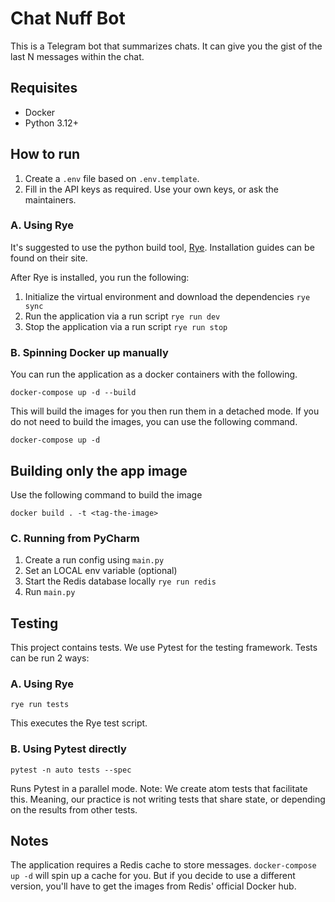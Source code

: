 # Chat Nuff Bot
This is a Telegram bot that summarizes chats. It can give you the
gist of the last N messages within the chat.

## Requisites
- Docker
- Python 3.12+

## How to run
1. Create a `.env` file based on `.env.template`. 
2. Fill in the API keys as required. Use your own keys, or ask the maintainers.

### A. Using Rye
It's suggested to use the python build tool, [Rye](https://rye-up.com/guide/).
Installation guides can be found on their site.

After Rye is installed, you run the following:
1. Initialize the virtual environment and download the dependencies
`rye sync`
2. Run the application via a run script
`rye run dev`
3. Stop the application via a run script
`rye run stop`

### B. Spinning Docker up manually
You can run the application as a docker containers with the following.
```shell
docker-compose up -d --build 
```

This will build the images for you then run them in a detached mode.
If you do not need to build the images, you can use the following command.
```shell
docker-compose up -d
```

## Building only the app image
Use the following command to build the image
```shell
docker build . -t <tag-the-image>
```

### C. Running from PyCharm
1. Create a run config using `main.py`
2. Set an LOCAL env variable (optional)
3. Start the Redis database locally `rye run redis`
4. Run `main.py`

## Testing
This project contains tests. We use Pytest for the testing framework.
Tests can be run 2 ways:

### A. Using Rye
`rye run tests`

This executes the Rye test script.

### B. Using Pytest directly
`pytest -n auto tests --spec`

Runs Pytest in a parallel mode. Note: We create atom tests that facilitate this.
Meaning, our practice is not writing tests that share state, or depending on
the results from other tests.

## Notes
The application requires a Redis cache to store messages.
`docker-compose up -d` will spin up a cache for you. But if you
decide to use a different version, you'll have to get 
the images from Redis' official Docker hub.
